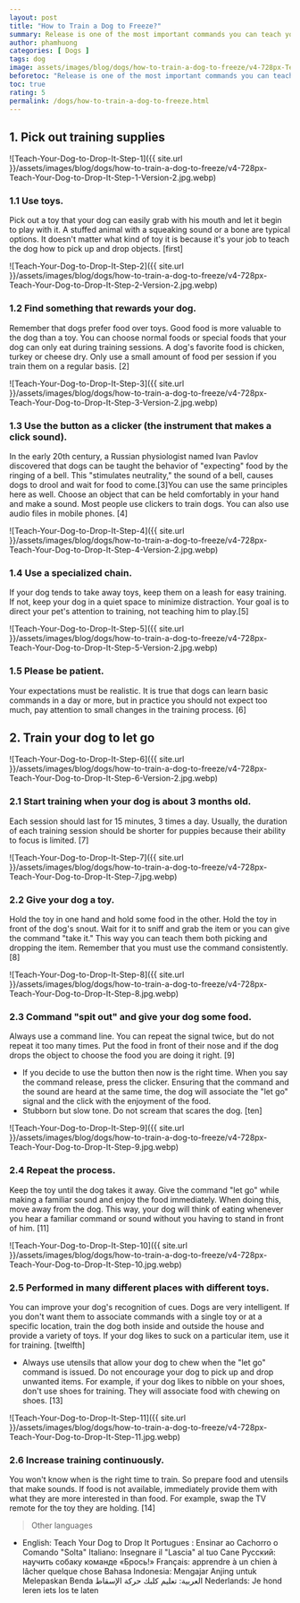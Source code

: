 ```yaml
---
layout: post
title: "How to Train a Dog to Freeze?"
summary: Release is one of the most important commands you can teach your dog. A good time to use this command is when your dog begins to like to nibble on things. Release the toy. Drop your shoes. Put the log down before entering the house. With the let go command, they will let them go out of their snout or at least you can easily get the object out of the dog's mouth. So how can you teach your pet this command. Refer to the following conditions to tame them.
author: phamhuong
categories: [ Dogs ]
tags: dog
image: assets/images/blog/dogs/how-to-train-a-dog-to-freeze/v4-728px-Teach-Your-Dog-to-Drop-It-Step-11.jpg.webp
beforetoc: "Release is one of the most important commands you can teach your dog. A good time to use this command is when your dog begins to like to nibble on things. Release the toy. Drop your shoes. Put the log down before entering the house. With the let go command, they will let them go out of their snout or at least you can easily get the object out of the dog's mouth. So how can you teach your pet this command. Refer to the following conditions to tame them."
toc: true
rating: 5
permalink: /dogs/how-to-train-a-dog-to-freeze.html
---
```



## 1. Pick out training supplies

![Teach-Your-Dog-to-Drop-It-Step-1]({{ site.url }}/assets/images/blog/dogs/how-to-train-a-dog-to-freeze/v4-728px-Teach-Your-Dog-to-Drop-It-Step-1-Version-2.jpg.webp)

### 1.1 Use toys. 

Pick out a toy that your dog can easily grab with his mouth and let it begin to play with it. A stuffed animal with a squeaking sound or a bone are typical options. It doesn't matter what kind of toy it is because it's your job to teach the dog how to pick up and drop objects. [first]

![Teach-Your-Dog-to-Drop-It-Step-2]({{ site.url }}/assets/images/blog/dogs/how-to-train-a-dog-to-freeze/v4-728px-Teach-Your-Dog-to-Drop-It-Step-2-Version-2.jpg.webp)

### 1.2 Find something that rewards your dog. 

Remember that dogs prefer food over toys. Good food is more valuable to the dog than a toy. You can choose normal foods or special foods that your dog can only eat during training sessions. A dog's favorite food is chicken, turkey or cheese dry. Only use a small amount of food per session if you train them on a regular basis. [2]

![Teach-Your-Dog-to-Drop-It-Step-3]({{ site.url }}/assets/images/blog/dogs/how-to-train-a-dog-to-freeze/v4-728px-Teach-Your-Dog-to-Drop-It-Step-3-Version-2.jpg.webp)

### 1.3 Use the button as a clicker (the instrument that makes a click sound). 

In the early 20th century, a Russian physiologist named Ivan Pavlov discovered that dogs can be taught the behavior of "expecting" food by the ringing of a bell. This "stimulates neutrality," the sound of a bell, causes dogs to drool and wait for food to come.[3]You can use the same principles here as well. Choose an object that can be held comfortably in your hand and make a sound. Most people use clickers to train dogs. You can also use audio files in mobile phones. [4]

![Teach-Your-Dog-to-Drop-It-Step-4]({{ site.url }}/assets/images/blog/dogs/how-to-train-a-dog-to-freeze/v4-728px-Teach-Your-Dog-to-Drop-It-Step-4-Version-2.jpg.webp)

### 1.4 Use a specialized chain. 

If your dog tends to take away toys, keep them on a leash for easy training. If not, keep your dog in a quiet space to minimize distraction. Your goal is to direct your pet's attention to training, not teaching him to play.[5]

![Teach-Your-Dog-to-Drop-It-Step-5]({{ site.url }}/assets/images/blog/dogs/how-to-train-a-dog-to-freeze/v4-728px-Teach-Your-Dog-to-Drop-It-Step-5-Version-2.jpg.webp)

### 1.5 Please be patient. 

Your expectations must be realistic. It is true that dogs can learn basic commands in a day or more, but in practice you should not expect too much, pay attention to small changes in the training process. [6]

## 2. Train your dog to let go

![Teach-Your-Dog-to-Drop-It-Step-6]({{ site.url }}/assets/images/blog/dogs/how-to-train-a-dog-to-freeze/v4-728px-Teach-Your-Dog-to-Drop-It-Step-6-Version-2.jpg.webp)

### 2.1 Start training when your dog is about 3 months old. 

Each session should last for 15 minutes, 3 times a day. Usually, the duration of each training session should be shorter for puppies because their ability to focus is limited. [7]

![Teach-Your-Dog-to-Drop-It-Step-7]({{ site.url }}/assets/images/blog/dogs/how-to-train-a-dog-to-freeze/v4-728px-Teach-Your-Dog-to-Drop-It-Step-7.jpg.webp)

### 2.2 Give your dog a toy. 

Hold the toy in one hand and hold some food in the other. Hold the toy in front of the dog's snout. Wait for it to sniff and grab the item or you can give the command "take it." This way you can teach them both picking and dropping the item. Remember that you must use the command consistently. [8]

![Teach-Your-Dog-to-Drop-It-Step-8]({{ site.url }}/assets/images/blog/dogs/how-to-train-a-dog-to-freeze/v4-728px-Teach-Your-Dog-to-Drop-It-Step-8.jpg.webp)

### 2.3 Command "spit out" and give your dog some food. 

Always use a command line. You can repeat the signal twice, but do not repeat it too many times. Put the food in front of their nose and if the dog drops the object to choose the food you are doing it right. [9]
- If you decide to use the button then now is the right time. When you say the command release, press the clicker. Ensuring that the command and the sound are heard at the same time, the dog will associate the "let go" signal and the click with the enjoyment of the food.
- Stubborn but slow tone. Do not scream that scares the dog. [ten]

![Teach-Your-Dog-to-Drop-It-Step-9]({{ site.url }}/assets/images/blog/dogs/how-to-train-a-dog-to-freeze/v4-728px-Teach-Your-Dog-to-Drop-It-Step-9.jpg.webp)

### 2.4 Repeat the process. 

Keep the toy until the dog takes it away. Give the command "let go" while making a familiar sound and enjoy the food immediately. When doing this, move away from the dog. This way, your dog will think of eating whenever you hear a familiar command or sound without you having to stand in front of him. [11]

![Teach-Your-Dog-to-Drop-It-Step-10]({{ site.url }}/assets/images/blog/dogs/how-to-train-a-dog-to-freeze/v4-728px-Teach-Your-Dog-to-Drop-It-Step-10.jpg.webp)

### 2.5 Performed in many different places with different toys. 

You can improve your dog's recognition of cues. Dogs are very intelligent. If you don't want them to associate commands with a single toy or at a specific location, train the dog both inside and outside the house and provide a variety of toys. If your dog likes to suck on a particular item, use it for training. [twelfth]
- Always use utensils that allow your dog to chew when the "let go" command is issued. Do not encourage your dog to pick up and drop unwanted items. For example, if your dog likes to nibble on your shoes, don't use shoes for training. They will associate food with chewing on shoes. [13]

![Teach-Your-Dog-to-Drop-It-Step-11]({{ site.url }}/assets/images/blog/dogs/how-to-train-a-dog-to-freeze/v4-728px-Teach-Your-Dog-to-Drop-It-Step-11.jpg.webp)

### 2.6 Increase training continuously. 

You won't know when is the right time to train. So prepare food and utensils that make sounds. If food is not available, immediately provide them with what they are more interested in than food. For example, swap the TV remote for the toy they are holding. [14]

> Other languages
- English: Teach Your Dog to Drop It Portugues : Ensinar ao Cachorro o Comando "Solta" Italiano: Insegnare il "Lascia" al tuo Cane Русский: научить собаку команде «Брось!» Français: apprendre à un chien à lâcher quelque chose Bahasa Indonesia: Mengajar Anjing untuk Melepaskan Benda العربية: تعليم كلبك حركة الإسقاط Nederlands: Je hond leren iets los te laten
